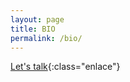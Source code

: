 ```yaml
---
layout: page
title: BIO
permalink: /bio/
---
```


[Let's talk](mailto:jeannifferp@gmail.com){:class="enlace"}
